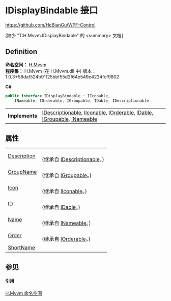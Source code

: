 # IDisplayBindable 接口
https://github.com/HeBianGu/WPF-Control

\[缺少 "T:H.Mvvm.IDisplayBindable" 的 &lt;summary&gt; 文档\]



## Definition
**命名空间：** <a href="2171cdff-f9c4-6682-6b3e-a29f9cee4c25">H.Mvvm</a>  
**程序集：** H.Mvvm (在 H.Mvvm.dll 中) 版本：1.0.3+58daf524b91f25bbf55d2f64e549e4224fcf9802

**C#**
``` C#
public interface IDisplayBindable : IIconable, 
	INameable, IOrderable, IGroupable, IDable, IDescriptionable
```

<table><tr><td><strong>Implements</strong></td><td><a href="7ccc9720-d325-f983-d8d1-b8eadac4020e">IDescriptionable</a>, <a href="5341405b-8c90-727f-eb2d-d6d50c2bfe5c">IIconable</a>, <a href="027e827a-8ffd-1fb9-b33e-8ac065d37cda">IOrderable</a>, <a href="d694bff3-860c-f503-860a-370bc99903f5">IDable</a>, <a href="70cdfa7f-23c8-af1f-68b3-859abd3565aa">IGroupable</a>, <a href="33808a66-de13-9d84-9008-d5fdb9455e51">INameable</a></td></tr>
</table>



## 属性
<table>
<tr>
<td><a href="0be3a4ef-564d-5148-711a-09afb966a9e0">Description</a></td>
<td><br />(继承自 <a href="7ccc9720-d325-f983-d8d1-b8eadac4020e">IDescriptionable</a>。)</td></tr>
<tr>
<td><a href="fb8f93fd-b5bf-77ab-516a-32eeeaad278b">GroupName</a></td>
<td><br />(继承自 <a href="70cdfa7f-23c8-af1f-68b3-859abd3565aa">IGroupable</a>。)</td></tr>
<tr>
<td><a href="9ff9cc25-8419-c30c-513f-d8aa01aa56d9">Icon</a></td>
<td><br />(继承自 <a href="5341405b-8c90-727f-eb2d-d6d50c2bfe5c">IIconable</a>。)</td></tr>
<tr>
<td><a href="f54a67de-9171-087c-95b8-57c7c1170d58">ID</a></td>
<td><br />(继承自 <a href="d694bff3-860c-f503-860a-370bc99903f5">IDable</a>。)</td></tr>
<tr>
<td><a href="1f9124fc-ba7e-f9b3-74a1-8ed7ad6cc584">Name</a></td>
<td><br />(继承自 <a href="33808a66-de13-9d84-9008-d5fdb9455e51">INameable</a>。)</td></tr>
<tr>
<td><a href="1289012a-de3d-c251-dfc7-94b3be6fe5bb">Order</a></td>
<td><br />(继承自 <a href="027e827a-8ffd-1fb9-b33e-8ac065d37cda">IOrderable</a>。)</td></tr>
<tr>
<td><a href="bed6cf63-301d-0fd5-a71f-29d7fa681696">ShortName</a></td>
<td> </td></tr>
</table>

## 参见


#### 引用
<a href="2171cdff-f9c4-6682-6b3e-a29f9cee4c25">H.Mvvm 命名空间</a>  
